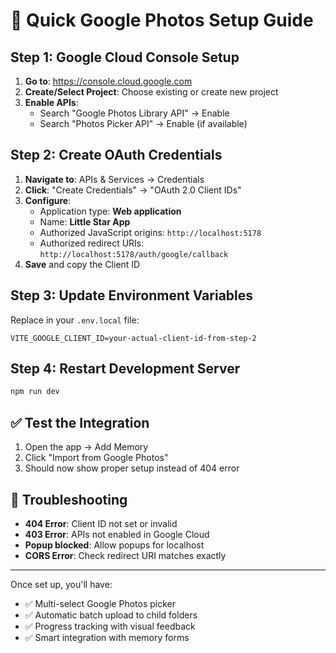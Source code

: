 # 🚀 Quick Google Photos Setup Guide

## Step 1: Google Cloud Console Setup

1. **Go to**: https://console.cloud.google.com
2. **Create/Select Project**: Choose existing or create new project
3. **Enable APIs**: 
   - Search "Google Photos Library API" → Enable
   - Search "Photos Picker API" → Enable (if available)

## Step 2: Create OAuth Credentials

1. **Navigate to**: APIs & Services → Credentials
2. **Click**: "Create Credentials" → "OAuth 2.0 Client IDs"
3. **Configure**:
   - Application type: **Web application**
   - Name: **Little Star App**
   - Authorized JavaScript origins: `http://localhost:5178`
   - Authorized redirect URIs: `http://localhost:5178/auth/google/callback`
4. **Save** and copy the Client ID

## Step 3: Update Environment Variables

Replace in your `.env.local` file:
```env
VITE_GOOGLE_CLIENT_ID=your-actual-client-id-from-step-2
```

## Step 4: Restart Development Server

```bash
npm run dev
```

## ✅ Test the Integration

1. Open the app → Add Memory
2. Click "Import from Google Photos"
3. Should now show proper setup instead of 404 error

## 🔧 Troubleshooting

- **404 Error**: Client ID not set or invalid
- **403 Error**: APIs not enabled in Google Cloud
- **Popup blocked**: Allow popups for localhost
- **CORS Error**: Check redirect URI matches exactly

---

Once set up, you'll have:
- ✅ Multi-select Google Photos picker
- ✅ Automatic batch upload to child folders  
- ✅ Progress tracking with visual feedback
- ✅ Smart integration with memory forms